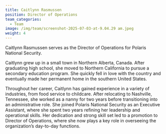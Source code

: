 ```yaml
---
title: Caitlynn Rasmussen
position: Director of Operations
team_categories:
  - Team
image: /img/team/screenshot-2025-07-03-at-9.04.29 am.jpeg
weight: 4
---
```

Caitlynn Rasmussen serves as the Director of Operations for Polaris National Security.


Caitlynn grew up in a small town in Northern Alberta, Canada. After graduating high school, she moved to Northern California to pursue a secondary education program. She quickly fell in love with the country and eventually made her permanent home in the southern United States.

Throughout her career, Caitlynn has gained experience in a variety of industries, from food service to childcare. After relocating to Nashville, Tennessee, she worked as a nanny for two years before transitioning into an administrative role. She joined Polaris National Security as an Executive Assistant, where she spent two years refining her leadership and operational skills. Her dedication and strong skill set led to a promotion to Director of Operations, where she now plays a key role in overseeing the organization’s day-to-day functions.